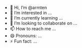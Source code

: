 - 👋 Hi, I’m @armten
- 👀 I’m interested in ...
- 🌱 I’m currently learning ...
- 💞️ I’m looking to collaborate on ...
- 📫 How to reach me ...
- 😄 Pronouns: ...
- ⚡ Fun fact: ...

<!---
armten/armten is a ✨ special ✨ repository because its `README.md` (this file) appears on your GitHub profile.
You can click the Preview link to take a look at your changes.
--->
